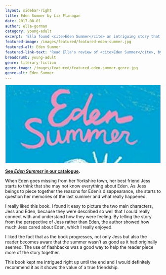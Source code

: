 ```yaml
---
layout: sidebar-right
title: Eden Summer by Liz Flanagan
date: 2017-08-01
author: ella-gorman
category: young-adult
excerpt: 'Ella found <cite>Eden Summer</cite> an intriguing story that shows the value of true friendship'
featured-image: /images/featured/featured-eden-summer.jpg
featured-alt: Eden Summer
featured-link-text: "Read Ella's review of <cite>Eden Summer</cite>, by Liz Flanagan."
breadcrumb: young-adult
genre: literary-fiction
genre-image: /images/featured/featured-eden-summer-genre.jpg
genre-alt: Eden Summer
---
```


![Eden Summer](/images/featured/featured-eden-summer.jpg)

**[See <cite>Eden Summer</cite> in our catalogue](https://suffolk.spydus.co.uk/cgi-bin/spydus.exe/ENQ/OPAC/BIBENQ?BRN=1996595).**

When Eden goes missing from her Yorkshire town, her best friend Jess starts to think that she may not know everything about Eden. As Jess beings to piece together the reasons for Eden’s disappearance, she starts to question her memories of the last summer and what really happened.

I really liked this book. I found it easy to picture the two main characters, Jess and Eden, because they were described so well that I could really connect with and understand how they were feeling. By telling the story from the perspective of Jess rather than Eden, the author showed how much Jess cared about Eden, which I really enjoyed.

I liked the fact that as the book progresses, not only Jess but also the reader becomes aware that the summer wasn’t as good as it had originally seemed. The use of flashbacks was a good way to help the reader piece more of the story together.

This book kept me intrigued right up until the end and I would definitely recommend it as it shows the value of a true friendship.
